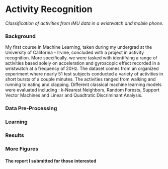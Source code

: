 # Activity Recognition

*Classification of activities from IMU data in a wristwatch and mobile phone.*

### Background
My first course in Machine Learning, taken during my undergrad at the University of California - Irvine, concluded with a project in activity recognition. More specifically, we were tasked with identifying a range of activities based solely on acceleration and gyroscopic effect recorded in a wristwatch at a frequency of 20Hz. The dataset comes from an organized experiment where nearly 51 test subjects conducted a variety of activities in short bursts of a couple minutes. The activities ranged from walking and running to eating and clapping. Different classical machine learning models were evaluated including : k-Nearest Neighbors, Random Forests, Support Vector Machines and Linear and Quadtratic Discriminant Analysis.

### Data Pre-Processing


### Learning


### Results


### More Figures


#### The report I submitted for those interested
